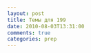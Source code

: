 ```yaml
---
layout: post
title: Темы для 199
date: 2010-08-03T13:31:00
comments: true
categories: prep
---
```


